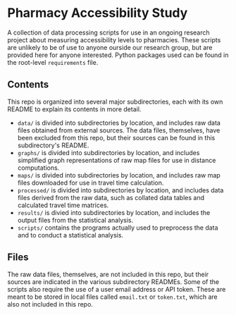 # Pharmacy Accessibility Study

A collection of data processing scripts for use in an ongoing research project about measuring accessibility levels to pharmacies. These scripts are unlikely to be of use to anyone ourside our research group, but are provided here for anyone interested. Python packages used can be found in the root-level `requirements` file.

## Contents

This repo is organized into several major subdirectories, each with its own README to explain its contents in more detail.

* `data/` is divided into subdirectories by location, and includes raw data files obtained from external sources. The data files, themselves, have been excluded from this repo, but their sources can be found in this subdirectory's README.
* `graphs/` is divided into subdirectories by location, and includes simplified graph representations of raw map files for use in distance computations.
* `maps/` is divided into subdirectories by location, and includes raw map files downloaded for use in travel time calculation.
* `processed/` is divided into subdirectories by location, and includes data files derived from the raw data, such as collated data tables and calculated travel time matrices.
* `results/` is divied into subdirectories by location, and includes the output files from the statistical analysis.
* `scripts/` contains the programs actually used to preprocess the data and to conduct a statistical analysis.

## Files

The raw data files, themselves, are not included in this repo, but their sources are indicated in the various subdirectory READMEs. Some of the scripts also require the use of a user email address or API token. These are meant to be stored in local files called `email.txt` or `token.txt`, which are also not included in this repo.
